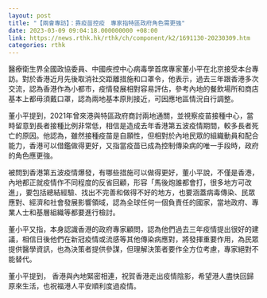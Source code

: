```yaml
---
layout: post
title: "【兩會專訪】：靠疫苗控疫　專家指特區政府角色需更強"
date: 2023-03-09 09:04:18.000000000 +08:00
link: https://news.rthk.hk/rthk/ch/component/k2/1691130-20230309.htm
categories: rthk
---
```


醫療衛生界全國政協委員、中國疾控中心病毒學首席專家董小平在北京接受本台專訪。對於香港近月先後取消社交距離措施和口罩令，他表示，過去三年跟香港多次交流，認為香港作為小都市，疫情發展相對容易評估，參考內地的餐飲場所和商店基本上都毋須戴口罩，認為兩地基本原則接近，可因應地區情況自行調整。

董小平提到，2021年曾來港與特區政府商討兩地通關，並視察疫苗接種中心，當時留意到長者接種比例非常低，相信是造成去年香港第五波疫情期間，較多長者死亡的原因。他認為，雖然接種疫苗是自願性，但相對於內地民眾的組織動員和配合能力，香港可以借鑑做得更好，又指當疫苗已成為控制傳染病的唯一手段時，政府的角色應更強。

被問到香港第五波疫情爆發，有哪些措施可以做得更好，董小平說，不僅是香港，內地都正就疫情作不同程度的反省回顧，形容「馬後炮誰都會打，很多地方可改進」，要包括總結經驗、找出不完善和做得不好的地方，也要涵蓋病毒傳染、民眾應對、經濟和社會發展影響領域，認為全球任何一個負責任的國家，當地政府、專業人士和基層組織等都要進行檢討。

董小平又指，本身認識香港的政府專家顧問，認為他們過去三年疫情提出很好的建議，相信日後他們在新冠疫情或流感等其他傳染病應對，將發揮重要作用，為民眾提供醫學資訊，也為決策者提供參謀，但理解決策者要作全方位考慮，專家絕對不能替代。

董小平提到， 香港與內地緊密相連，祝賀香港走出疫情陰影，希望港人盡快回歸原來生活，也祝福港人平安順利度過疫情。
